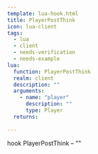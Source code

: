 ```yaml
---
template: lua-hook.html
title: PlayerPostThink
icon: lua-client
tags:
  - lua
  - client
  - needs-verification
  - needs-example
lua:
  function: PlayerPostThink
  realm: client
  description: ""
  arguments:
    - name: "player"
      description: ""
      type: Player
  returns:
    
---
```


<div class="lua__search__keywords">
hook PlayerPostThink &#x2013; ""
</div>
